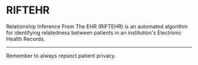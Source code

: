 # RIFTEHR

Relationship Inference From The EHR (RIFTEHR) is an automated algorithm for identifying relatedness between patients in an institution's Electronic Health Records.


---
Remember to always repsect patient privacy.

